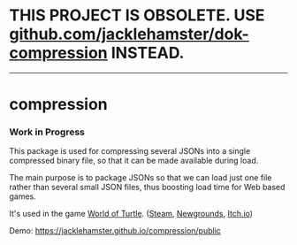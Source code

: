 # THIS PROJECT IS OBSOLETE. USE [github.com/jacklehamster/dok-compression](https://github.com/jacklehamster/dok-compression) INSTEAD.

------


# compression

### Work in Progress

This package is used for compressing several JSONs into a single compressed binary file, so that it can be made available during load.

The main purpose is to package JSONs so that we can load just one file rather than several small JSON files, thus boosting load time for Web based games.

It's used in the game [World of Turtle](https://store.steampowered.com/app/2258040/World_of_Turtle/). ([Steam](https://store.steampowered.com/app/2258040/World_of_Turtle/), [Newgrounds](https://www.newgrounds.com/portal/view/870575), [Itch.io](https://jacklehamster.itch.io/world-of-turtle-remaster))

Demo:
https://jacklehamster.github.io/compression/public
